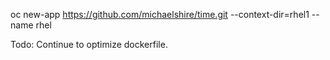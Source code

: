oc new-app https://github.com/michaelshire/time.git --context-dir=rhel1 --name rhel

Todo: Continue to optimize dockerfile.
